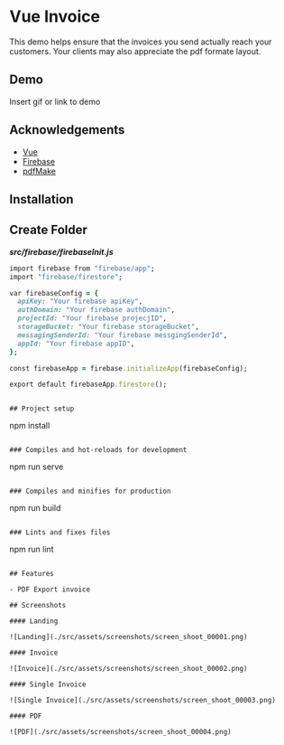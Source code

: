 # Vue Invoice

This demo helps ensure that the invoices you send actually reach your customers. Your clients may also appreciate the pdf formate layout.

## Demo

Insert gif or link to demo

## Acknowledgements

- [Vue](https://vuejs.org/)
- [Firebase](https://firebase.google.com/)
- [pdfMake](http://pdfmake.org/#/)

## Installation

## Create Folder

**_src/firebase/firebaseInit.js_**

```ruby
import firebase from "firebase/app";
import "firebase/firestore";

var firebaseConfig = {
  apiKey: "Your firebase apiKey",
  authDomain: "Your firebase authDomain",
  projectId: "Your firebase projecjID",
  storageBucket: "Your firebase storageBucket",
  messagingSenderId: "Your firebase messgingSenderId",
  appId: "Your firebase appID",
};

const firebaseApp = firebase.initializeApp(firebaseConfig);

export default firebaseApp.firestore();

```

```

## Project setup

```

npm install

```

### Compiles and hot-reloads for development

```

npm run serve

```

### Compiles and minifies for production

```

npm run build

```

### Lints and fixes files

```

npm run lint

```

## Features

- PDF Export invoice

## Screenshots

#### Landing

![Landing](./src/assets/screenshots/screen_shoot_00001.png)

#### Invoice

![Invoice](./src/assets/screenshots/screen_shoot_00002.png)

#### Single Invoice

![Single Invoice](./src/assets/screenshots/screen_shoot_00003.png)

#### PDF

![PDF](./src/assets/screenshots/screen_shoot_00004.png)
```
